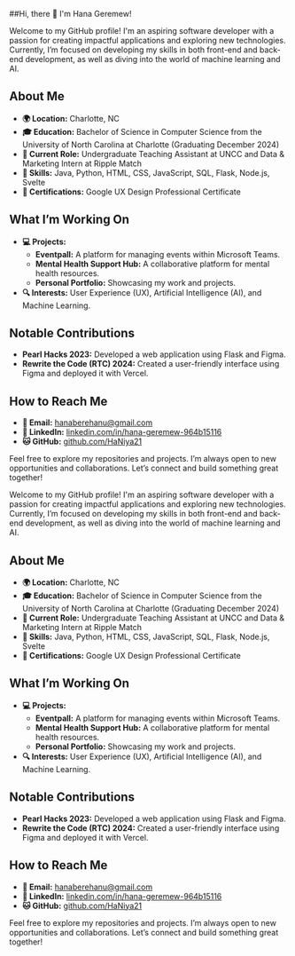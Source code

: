 ##Hi, there 👋 I'm Hana Geremew!

Welcome to my GitHub profile! I'm an aspiring software developer with a passion for creating impactful applications and exploring new technologies. Currently, I’m focused on developing my skills in both front-end and back-end development, as well as diving into the world of machine learning and AI.

## About Me

- **🌍 Location:** Charlotte, NC
- **🎓 Education:** Bachelor of Science in Computer Science from the University of North Carolina at Charlotte (Graduating December 2024)
- **💼 Current Role:** Undergraduate Teaching Assistant at UNCC and Data & Marketing Intern at Ripple Match
- **🔧 Skills:** Java, Python, HTML, CSS, JavaScript, SQL, Flask, Node.js, Svelte
- **📜 Certifications:** Google UX Design Professional Certificate

## What I’m Working On

- **💻 Projects:** 
  - **Eventpall:** A platform for managing events within Microsoft Teams.
  - **Mental Health Support Hub:** A collaborative platform for mental health resources.
  - **Personal Portfolio:** Showcasing my work and projects.
- **🔍 Interests:** User Experience (UX), Artificial Intelligence (AI), and Machine Learning.

## Notable Contributions

- **Pearl Hacks 2023:** Developed a web application using Flask and Figma.
- **Rewrite the Code (RTC) 2024:** Created a user-friendly interface using Figma and deployed it with Vercel.

## How to Reach Me

- **📧 Email:** hanaberehanu@gmail.com
- **🔗 LinkedIn:** [linkedin.com/in/hana-geremew-964b15116](https://linkedin.com/in/hana-geremew-964b15116)
- **🐱 GitHub:** [github.com/HaNiya21](https://github.com/HaNiya21)

Feel free to explore my repositories and projects. I’m always open to new opportunities and collaborations. Let’s connect and build something great together!

Welcome to my GitHub profile! I'm an aspiring software developer with a passion for creating impactful applications and exploring new technologies. Currently, I’m focused on developing my skills in both front-end and back-end development, as well as diving into the world of machine learning and AI.

## About Me

- **🌍 Location:** Charlotte, NC
- **🎓 Education:** Bachelor of Science in Computer Science from the University of North Carolina at Charlotte (Graduating December 2024)
- **💼 Current Role:** Undergraduate Teaching Assistant at UNCC and Data & Marketing Intern at Ripple Match
- **🔧 Skills:** Java, Python, HTML, CSS, JavaScript, SQL, Flask, Node.js, Svelte
- **📜 Certifications:** Google UX Design Professional Certificate

## What I’m Working On

- **💻 Projects:** 
  - **Eventpall:** A platform for managing events within Microsoft Teams.
  - **Mental Health Support Hub:** A collaborative platform for mental health resources.
  - **Personal Portfolio:** Showcasing my work and projects.
- **🔍 Interests:** User Experience (UX), Artificial Intelligence (AI), and Machine Learning.

## Notable Contributions

- **Pearl Hacks 2023:** Developed a web application using Flask and Figma.
- **Rewrite the Code (RTC) 2024:** Created a user-friendly interface using Figma and deployed it with Vercel.

## How to Reach Me

- **📧 Email:** hanaberehanu@gmail.com
- **🔗 LinkedIn:** [linkedin.com/in/hana-geremew-964b15116](https://linkedin.com/in/hana-geremew-964b15116)
- **🐱 GitHub:** [github.com/HaNiya21](https://github.com/HaNiya21)

Feel free to explore my repositories and projects. I’m always open to new opportunities and collaborations. Let’s connect and build something great together!
